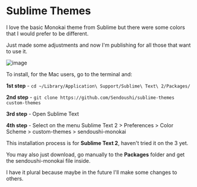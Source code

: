 Sublime Themes
==============

I love the basic Monokai theme from Sublime but there were some colors that I would prefer to be different.

Just made some adjustments and now I'm publishing for all those that want to use it.

![image](http://arena.sendoushi.com/gitimgs/screen.png)

To install, for the Mac users, go to the terminal and:

**1st step** - `cd ~/Library/Application\ Support/Sublime\ Text\ 2/Packages/`

**2nd step** - `git clone https://github.com/Sendoushi/sublime-themes custom-themes`

**3rd step** - Open Sublime Text

**4th step** - Select on the menu Sublime Text 2 > Preferences > Color Scheme > custom-themes > sendoushi-monokai

This installation process is for **Sublime Text 2**, haven't tried it on the 3 yet.

You may also just download, go manually to the **Packages** folder and get the sendoushi-monokai file inside.

I have it plural because maybe in the future I'll make some changes to others.
